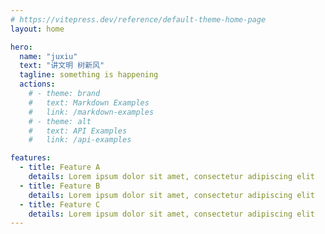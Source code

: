 ```yaml
---
# https://vitepress.dev/reference/default-theme-home-page
layout: home

hero:
  name: "juxiu"
  text: "讲文明 树新风"
  tagline: something is happening
  actions:
    # - theme: brand
    #   text: Markdown Examples
    #   link: /markdown-examples
    # - theme: alt
    #   text: API Examples
    #   link: /api-examples

features:
  - title: Feature A
    details: Lorem ipsum dolor sit amet, consectetur adipiscing elit
  - title: Feature B
    details: Lorem ipsum dolor sit amet, consectetur adipiscing elit
  - title: Feature C
    details: Lorem ipsum dolor sit amet, consectetur adipiscing elit
---
```

